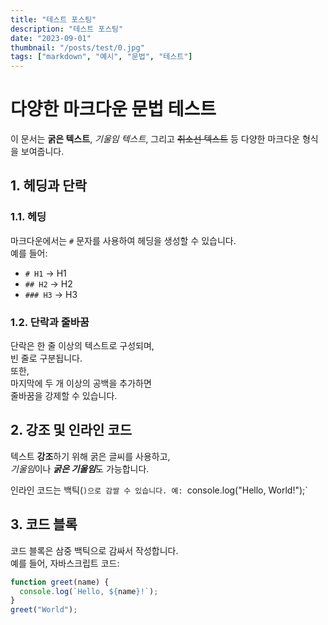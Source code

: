 ```yaml
---
title: "테스트 포스팅"
description: "테스트 포스팅"
date: "2023-09-01"
thumbnail: "/posts/test/0.jpg"
tags: ["markdown", "예시", "문법", "테스트"]
---
```


# 다양한 마크다운 문법 테스트

이 문서는 **굵은 텍스트**, _기울임 텍스트_, 그리고 ~~취소선 텍스트~~ 등 다양한 마크다운 형식을 보여줍니다.

## 1. 헤딩과 단락

### 1.1. 헤딩
마크다운에서는 `#` 문자를 사용하여 헤딩을 생성할 수 있습니다.  
예를 들어:
- `# H1` → H1
- `## H2` → H2
- `### H3` → H3

### 1.2. 단락과 줄바꿈
단락은 한 줄 이상의 텍스트로 구성되며,  
빈 줄로 구분됩니다.  
또한,  
마지막에 두 개 이상의 공백을 추가하면  
줄바꿈을 강제할 수 있습니다.

## 2. 강조 및 인라인 코드

텍스트 **강조**하기 위해 굵은 글씨를 사용하고,  
*기울임*이나 ***굵은 기울임***도 가능합니다.

인라인 코드는 백틱(`)으로 감쌀 수 있습니다. 예: `console.log("Hello, World!");`

## 3. 코드 블록

코드 블록은 삼중 백틱으로 감싸서 작성합니다.  
예를 들어, 자바스크립트 코드:

```javascript
function greet(name) {
  console.log(`Hello, ${name}!`);
}
greet("World");
```